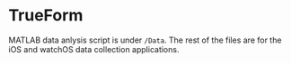 # TrueForm

MATLAB data anlysis script is under `/Data`. The rest of the files are for the iOS and watchOS data collection applications.
